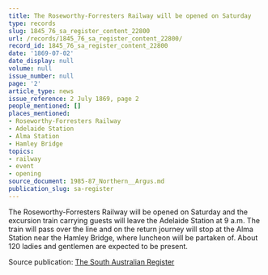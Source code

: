 ```yaml
---
title: The Roseworthy-Forresters Railway will be opened on Saturday
type: records
slug: 1845_76_sa_register_content_22800
url: /records/1845_76_sa_register_content_22800/
record_id: 1845_76_sa_register_content_22800
date: '1869-07-02'
date_display: null
volume: null
issue_number: null
page: '2'
article_type: news
issue_reference: 2 July 1869, page 2
people_mentioned: []
places_mentioned:
- Roseworthy-Forresters Railway
- Adelaide Station
- Alma Station
- Hamley Bridge
topics:
- railway
- event
- opening
source_document: 1985-87_Northern__Argus.md
publication_slug: sa-register
---
```


The Roseworthy-Forresters Railway will be opened on Saturday and the excursion train carrying guests will leave the Adelaide Station at 9 a.m.  The train will pass over the line and on the return journey will stop at the Alma Station near the Hamley Bridge, where luncheon will be partaken of.  About 120 ladies and gentlemen are expected to be present.

Source publication: [The South Australian Register](/publications/sa-register/)
